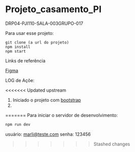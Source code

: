 # Projeto_casamento_PI

DRP04-PJI110-SALA-003GRUPO-017

Para usar esse projeto:

    git clone (a url do projeto)
    npm install
    npm start

Links de referência

[Figma](https://www.figma.com/proto/Q49N0oOHaUSqEcvvQ1OcFk/Projeto-Casamento?type=design&node-id=16-186&t=TMOtlxjxKpAukZyK-1&scaling=min-zoom&page-id=0%3A1&starting-point-node-id=16%3A186&mode=design)

LOG de Açõe:

<<<<<<< Updated upstream
1. Iniciado o projeto com [bootstrap](https://getbootstrap.com/docs/5.3/getting-started/vite/)
2.
=======
Para iniciar o servidor de desenvolvimento:

```bash
npm run dev
```

usuário: marli@teste.com
senha: 123456
>>>>>>> Stashed changes

